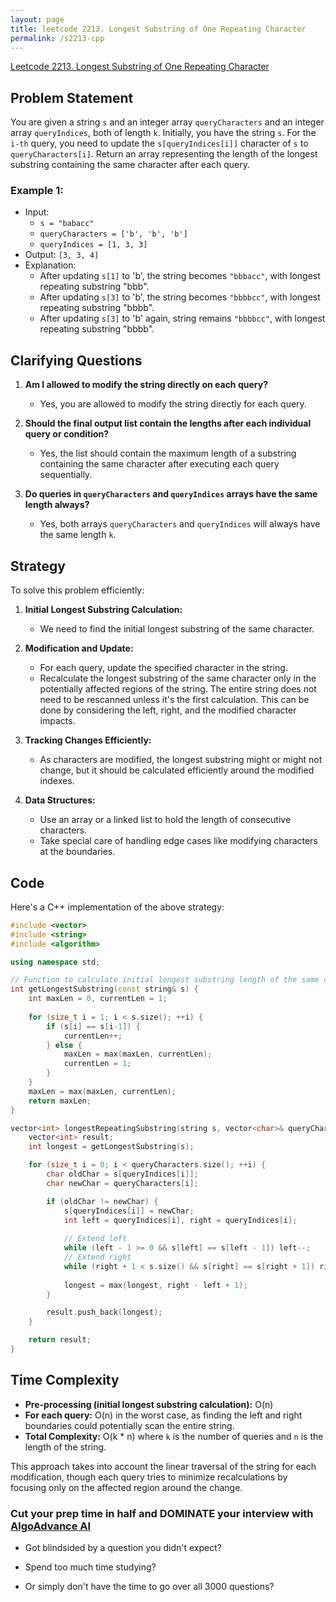 ```yaml
---
layout: page
title: leetcode 2213. Longest Substring of One Repeating Character
permalink: /s2213-cpp
---
```

[Leetcode 2213. Longest Substring of One Repeating Character](https://algoadvance.github.io/algoadvance/l2213)
## Problem Statement

You are given a string `s` and an integer array `queryCharacters` and an integer array `queryIndices`, both of length `k`. Initially, you have the string `s`. For the `i-th` query, you need to update the `s[queryIndices[i]]` character of `s` to `queryCharacters[i]`. Return an array representing the length of the longest substring containing the same character after each query.

### Example 1:
- Input: 
  - `s = "babacc"`
  - `queryCharacters = ['b', 'b', 'b']`
  - `queryIndices = [1, 3, 3]`
- Output: `[3, 3, 4]`
- Explanation:
  - After updating `s[1]` to 'b', the string becomes `"bbbacc"`, with longest repeating substring "bbb".
  - After updating `s[3]` to 'b', the string becomes `"bbbbcc"`, with longest repeating substring "bbbb".
  - After updating `s[3]` to 'b' again, string remains `"bbbbcc"`, with longest repeating substring "bbbb".

## Clarifying Questions

1. **Am I allowed to modify the string directly on each query?**
   - Yes, you are allowed to modify the string directly for each query.
   
2. **Should the final output list contain the lengths after each individual query or condition?**
   - Yes, the list should contain the maximum length of a substring containing the same character after executing each query sequentially.

3. **Do queries in `queryCharacters` and `queryIndices` arrays have the same length always?**
   - Yes, both arrays `queryCharacters` and `queryIndices` will always have the same length `k`.

## Strategy

To solve this problem efficiently:

1. **Initial Longest Substring Calculation:** 
   - We need to find the initial longest substring of the same character.

2. **Modification and Update:**
   - For each query, update the specified character in the string.
   - Recalculate the longest substring of the same character only in the potentially affected regions of the string. The entire string does not need to be rescanned unless it's the first calculation. This can be done by considering the left, right, and the modified character impacts.

3. **Tracking Changes Efficiently:**
   - As characters are modified, the longest substring might or might not change, but it should be calculated efficiently around the modified indexes.

4. **Data Structures:**
   - Use an array or a linked list to hold the length of consecutive characters.
   - Take special care of handling edge cases like modifying characters at the boundaries.

## Code

Here's a C++ implementation of the above strategy:

```cpp
#include <vector>
#include <string>
#include <algorithm>

using namespace std;

// Function to calculate initial longest substring length of the same character
int getLongestSubstring(const string& s) {
    int maxLen = 0, currentLen = 1;
    
    for (size_t i = 1; i < s.size(); ++i) {
        if (s[i] == s[i-1]) {
            currentLen++;
        } else {
            maxLen = max(maxLen, currentLen);
            currentLen = 1;
        }
    }
    maxLen = max(maxLen, currentLen);
    return maxLen;
}

vector<int> longestRepeatingSubstring(string s, vector<char>& queryCharacters, vector<int>& queryIndices) {
    vector<int> result;
    int longest = getLongestSubstring(s);

    for (size_t i = 0; i < queryCharacters.size(); ++i) {
        char oldChar = s[queryIndices[i]];
        char newChar = queryCharacters[i];

        if (oldChar != newChar) {
            s[queryIndices[i]] = newChar;
            int left = queryIndices[i], right = queryIndices[i];
            
            // Extend left
            while (left - 1 >= 0 && s[left] == s[left - 1]) left--;
            // Extend right
            while (right + 1 < s.size() && s[right] == s[right + 1]) right++;
            
            longest = max(longest, right - left + 1);
        }

        result.push_back(longest);
    }

    return result;
}
```

## Time Complexity

- **Pre-processing (initial longest substring calculation):** O(n)
- **For each query:** O(n) in the worst case, as finding the left and right boundaries could potentially scan the entire string.
- **Total Complexity:** O(k * n) where `k` is the number of queries and `n` is the length of the string. 

This approach takes into account the linear traversal of the string for each modification, though each query tries to minimize recalculations by focusing only on the affected region around the change.


### Cut your prep time in half and DOMINATE your interview with [AlgoAdvance AI](https://algoAdvance.com)

- Got blindsided by a question you didn't expect?

- Spend too much time studying?

- Or simply don't have the time to go over all 3000 questions?

